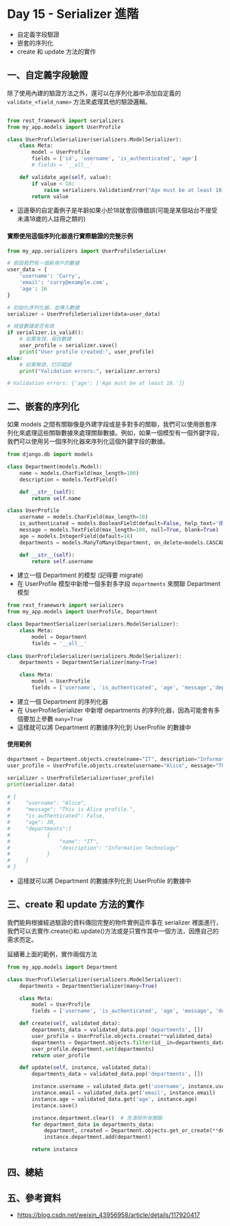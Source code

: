 # Day 15 -  Serializer 進階
- 自定義字段驗證
- 嵌套的序列化
- create 和 update 方法的實作


## 一、自定義字段驗證
除了使用內建的驗證方法之外，還可以在序列化器中添加自定義的 `validate_<field_name>` 方法來處理其他的驗證邏輯。

```python

from rest_framework import serializers
from my_app.models import UserProfile

class UserProfileSerializer(serializers.ModelSerializer):
    class Meta:
        model = UserProfile
        fields = ['id', 'username', 'is_authenticated', 'age']
        # fields = '__all__'

    def validate_age(self, value):
        if value < 18:
            raise serializers.ValidationError("Age must be at least 18.")
        return value
```
- 這邊舉的自定義例子是年齡如果小於18就會回傳錯誤(可能是某個站台不接受未滿18歲的人註冊之類的)

#### 實際使用這個序列化器進行實際驗證的完整示例

```python
from my_app.serializers import UserProfileSerializer

# 假設我們有一個新用戶的數據
user_data = {
    'username': 'Curry',
    'email': 'curry@example.com',
    'age': 16  
}

# 初始化序列化器，並傳入數據
serializer = UserProfileSerializer(data=user_data)

# 檢查數據是否有效
if serializer.is_valid():
    # 如果有效，保存數據
    user_profile = serializer.save()
    print("User profile created:", user_profile)
else:
    # 如果無效，打印錯誤
    print("Validation errors:", serializer.errors)

# Validation errors: {'age': ['Age must be at least 18.']}
```

## 二、嵌套的序列化

如果 models 之間有關聯像是外建字段或是多對多的關聯，我們可以使用嵌套序列化來處理這些關聯數據來處理關聯數據。例如，如果一個模型有一個外鍵字段，我們可以使用另一個序列化器來序列化這個外鍵字段的數據。

```python
from django.db import models

class Department(models.Model):
    name = models.CharField(max_length=100)
    description = models.TextField()

    def __str__(self):
        return self.name

class UserProfile
    username = models.CharField(max_length=10)
    is_authenticated = models.BooleanField(default=False, help_text='使用者是否有認證')
    message = models.TextField(max_length=100, null=True, blank=True)
    age = models.IntegerField(default=18)
    departments = models.ManyToMany(Department, on_delete=models.CASCADE, related_name='users')

    def __str__(self):
        return self.username
```
- 建立一個 Department 的模型  (記得要 migrate)
- 在 UserProfile 模型中新增一個多對多字段 `departments` 來關聯 Department 模型

```python
from rest_framework import serializers
from my_app.models import UserProfile, Department

class DepartmentSerializer(serializers.ModelSerializer):
    class Meta:
        model = Department
        fields = '__all__'
        
class UserProfileSerializer(serializers.ModelSerializer):
    departments = DepartmentSerializer(many=True)

    class Meta:
        model = UserProfile
        fields = ['username', 'is_authenticated', 'age', 'message','departments']
```
- 建立一個 Department 的序列化器
- 在 UserProfileSerializer 中新增 departments 的序列化器，因為可能會有多個要加上參數 `many=True`
- 這樣就可以將 Department 的數據序列化到 UserProfile 的數據中


#### 使用範例

```python
department = Department.objects.create(name="IT", description="Information Technology")
user_profile = UserProfile.objects.create(username="Alice", message="This is Alice profile.", age=30, departments=department)

serializer = UserProfileSerializer(user_profile)
print(serializer.data)

# {
#     "username": "Alice",
#     "message": "This is Alice profile.",
#     "is_authenticated": False,
#     "age": 30,
#     "departments":[
#            {
#                "name": "IT",
#                "description": "Information Technology"
#            }
#     ]
# }
```
- 這樣就可以將 Department 的數據序列化到 UserProfile 的數據中

## 三、create 和 update 方法的實作
我們能夠根據經過驗證的資料傳回完整的物件實例這件事在 serializer 裡面進行，我們可以去實作.create()和.update()方法或是只實作其中一個方法，因應自己的需求而定。

延續著上面的範例，實作兩個方法
```python
from my_app.models import Department

class UserProfileSerializer(serializers.ModelSerializer):
    departments = DepartmentSerializer(many=True)

    class Meta:
        model = UserProfile
        fields = ['username', 'is_authenticated', 'age', 'message', 'departments']

    def create(self, validated_data):
        departments_data = validated_data.pop('departments', [])
        user_profile = UserProfile.objects.create(**validated_data)
        departments = Department.objects.filter(id__in=departments_data).all()
        user_profile.department.set(departments) 
        return user_profile

    def update(self, instance, validated_data):
        departments_data = validated_data.pop('departments', [])

        instance.username = validated_data.get('username', instance.username)
        instance.email = validated_data.get('email', instance.email)
        instance.age = validated_data.get('age', instance.age)
        instance.save()

        instance.department.clear()  # 先清除所有關聯
        for department_data in departments_data:
            department, created = Department.objects.get_or_create(**department_data)
            instance.department.add(department)

        return instance
```

## 四、總結

## 五、參考資料
- https://blog.csdn.net/weixin_43956958/article/details/117920417
